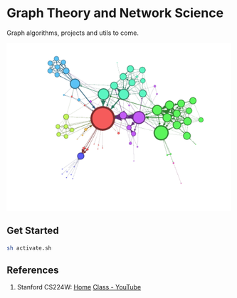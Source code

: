 # Graph Theory and Network Science

Graph algorithms, projects and utils to come.

![image](docs/sample.png)

## Get Started

```bash
sh activate.sh
```

## References

1. Stanford CS224W:
   [Home](http://web.stanford.edu/class/cs224w/)
   [Class - YouTube](https://www.youtube.com/watch?v=JAB_plj2rbA)
